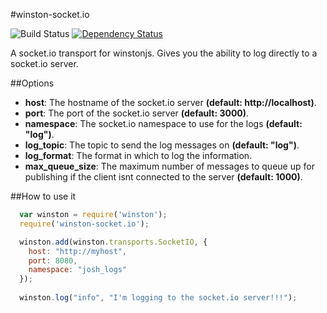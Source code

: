 #winston-socket.io

![Build Status](https://travis-ci.org/jbass86/winston-socket.io.svg?branch=master) [![Dependency Status](https://david-dm.org/jbass86/winston-socket.io.svg)](https://david-dm.org/jbass86/winston-socket.io)


A socket.io transport for winstonjs.  Gives you the ability to log directly to a socket.io server. 

##Options

* __host__: The hostname of the socket.io server __(default: http://localhost)__.
* __port__: The port of the socket.io server __(default: 3000)__.
* __namespace__: The socket.io namespace to use for the logs __(default: "log")__.
* __log_topic__: The topic to send the log messages on __(default: "log")__.
* __log_format__: The format in which to log the information.
* __max_queue_size__: The maximum number of messages to queue up for publishing if the client isnt connected to the server __(default: 1000)__.

##How to use it

``` js
  var winston = require('winston');
  require('winston-socket.io');

  winston.add(winston.transports.SocketIO, {
    host: "http://myhost",
    port: 8080,
    namespace: "josh_logs"
  });
  
  winston.log("info", "I'm logging to the socket.io server!!!");
```
